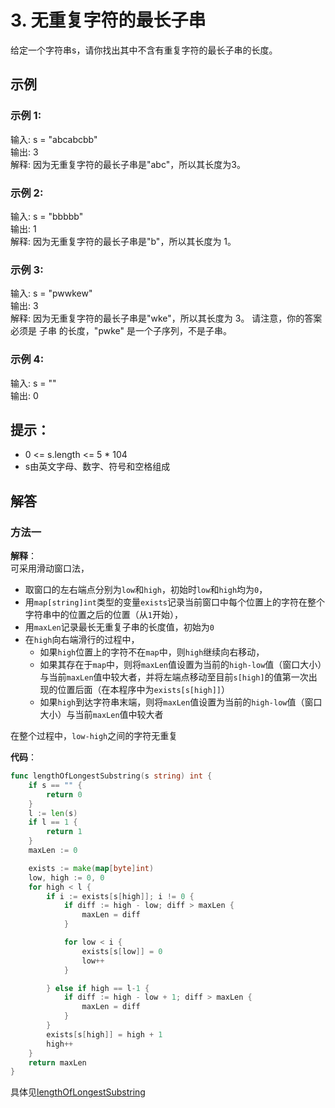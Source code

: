 # 3. 无重复字符的最长子串
给定一个字符串s，请你找出其中不含有重复字符的最长子串的长度。

## 示例
### 示例 1:

输入: s = "abcabcbb"  
输出: 3   
解释: 因为无重复字符的最长子串是"abc"，所以其长度为3。

### 示例 2:

输入: s = "bbbbb"  
输出: 1  
解释: 因为无重复字符的最长子串是"b"，所以其长度为 1。

### 示例 3:

输入: s = "pwwkew"  
输出: 3  
解释: 因为无重复字符的最长子串是"wke"，所以其长度为 3。
     请注意，你的答案必须是 子串 的长度，"pwke" 是一个子序列，不是子串。

### 示例 4:

输入: s = ""  
输出: 0
 

## 提示：

- 0 <= s.length <= 5 * 104
- s由英文字母、数字、符号和空格组成

## 解答
### 方法一
**解释**：  
可采用滑动窗口法，
- 取窗口的左右端点分别为`low`和`high`，初始时`low`和`high`均为`0`，
- 用`map[string]int`类型的变量`exists`记录当前窗口中每个位置上的字符在整个字符串中的位置之后的位置（从`1`开始），
- 用`maxLen`记录最长无重复子串的长度值，初始为`0`
- 在`high`向右端滑行的过程中，
  - 如果`high`位置上的字符不在`map`中，则`high`继续向右移动，
  - 如果其存在于`map`中，则将`maxLen`值设置为当前的`high-low`值（窗口大小）与当前`maxLen`值中较大者，并将左端点移动至目前`s[high]`的值第一次出现的位置后面（在本程序中为`exists[s[high]]`）
  - 如果`high`到达字符串末端，则将`maxLen`值设置为当前的`high-low`值（窗口大小）与当前`maxLen`值中较大者

在整个过程中，`low-high`之间的字符无重复

**代码**：
```go
func lengthOfLongestSubstring(s string) int {
	if s == "" {
		return 0
	}
	l := len(s)
	if l == 1 {
		return 1
	}
	maxLen := 0

	exists := make(map[byte]int)
	low, high := 0, 0
	for high < l {
		if i := exists[s[high]]; i != 0 {
			if diff := high - low; diff > maxLen {
				maxLen = diff
			}

			for low < i {
				exists[s[low]] = 0
				low++
			}

		} else if high == l-1 {
			if diff := high - low + 1; diff > maxLen {
				maxLen = diff
			}
		}
		exists[s[high]] = high + 1
		high++
	}
	return maxLen
}
```
具体见[lengthOfLongestSubstring](lengthOfLongestSubstring.go)